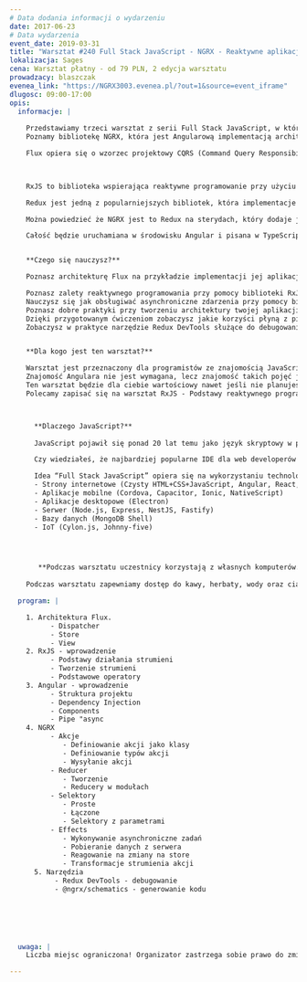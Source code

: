 ```yaml
---
# Data dodania informacji o wydarzeniu
date: 2017-06-23
# Data wydarzenia
event_date: 2019-03-31
title: "Warsztat #240 Full Stack JavaScript - NGRX - Reaktywne aplikacje webowe"
lokalizacja: Sages
cena: Warsztat płatny - od 79 PLN, 2 edycja warsztatu
prowadzacy: blaszczak
evenea_link: "https://NGRX3003.evenea.pl/?out=1&source=event_iframe"
dlugosc: 09:00-17:00
opis:
  informacje: |
    
    Przedstawiamy trzeci warsztat z serii Full Stack JavaScript, w którym nauczymy się reaktywnie zarządzać stanem aplikacji webowej.
    Poznamy bibliotekę NGRX, która jest Angularową implementacją architektury Flux.

    Flux opiera się o wzorzec projektowy CQRS (Command Query Responsibility Segregation), czyli w wolnym tłumaczeniu, rozdzielenie zapytań od rozkazów. Rozdziela on od siebie fragmenty kodu odpowiedzialne za pobieranie informacji od tych odpowiedzialnych za ich modyfikację.
    


    RxJS to biblioteka wspierająca reaktywne programowanie przy użyciu Observables, pozwala na łatwiejsze programowanie operacji asynchronicznych. Rozwiązuje problemy, które mamy w Promisach czy funkcjach zwrotnych (callbacks). Jest to odpowiednik Lodash, lecz przeznaczony do obsługi strumieni zdarzeń (event streams).

    Redux jest jedną z popularniejszych bibliotek, która implementacje architekturę Flux, dodaje ona nieco programowania funkcyjnego i korzysta ze wzorca Event Sourcing.

    Można powiedzieć że NGRX jest to Redux na sterydach, który dodaje jeszcze reaktywne programowanie w RxJS, daje nam to reaktywny Store dla naszej aplikacji.

    Całość będzie uruchamiana w środowisku Angular i pisana w TypeScript, dzięki czemu wykorzystamy możliwości współczesnej technologi webowej w stu procentach.


    **Czego się nauczysz?**

    Poznasz architekturę Flux na przykładzie implementacji jej aplikacji Angularowej przy użyciu biblioteki @ngrx/store.

    Poznasz zalety reaktywnego programowania przy pomocy biblioteki RxJS.
    Nauczysz się jak obsługiwać asynchroniczne zdarzenia przy pomocy biblioteki @ngrx/effects.
    Poznasz dobre praktyki przy tworzeniu architektury twojej aplikacji opartej o NGRX.
    Dzięki przygotowanym ćwiczeniom zobaczysz jakie korzyści płyną z pisania kodu reaktywnego opartego Store.
    Zobaczysz w praktyce narzędzie Redux DevTools służące do debugowania aplikacji oparty o NGRX.


    **Dla kogo jest ten warsztat?**

    Warsztat jest przeznaczony dla programistów ze znajomością JavaScript (ES2015) i TypeScript w zakresie podstawowym.
    Znajomość Angulara nie jest wymagana, lecz znajomość takich pojęć jak Web Components czy Dependency Injection zdecydowanie pomoże.
    Ten warsztat będzie dla ciebie wartościowy nawet jeśli nie planujesz używać Angulara na co dzień. Poznasz Reduxową implementację architektury Flux, dzięki czemu bardzo łatwo będziesz mógł wdrożyć ją w innych frameworkach takich jak React + React Redux czy Vue.js + Vuex
    Polecamy zapisać się na warsztat RxJS - Podstawy reaktywnego programowania na Stacji IT gdzie podstawy zdobyte na temat RxJs bardzo ułatwią przyswojenie wiedzy z warsztatu.



      **Dlaczego JavaScript?**
      
      JavaScript pojawił się ponad 20 lat temu jako język skryptowy w przeglądarkach internetowych, czyli po stronie klienta. Później zawitał też po stronie serwera jako Node.js, a dalszy jego rozwój pozwala nam dziś budować aplikacje mobilne, desktopowe, programować bazy danych, a nawet roboty.

      Czy wiedziałeś, że najbardziej popularne IDE dla web developerów Visual Studio Code jest napisane w TypeScript HTML i CSS ?

      Idea “Full Stack JavaScript” opiera się na wykorzystaniu technologii webowych, HTML, CSS i JavaScript we wszystkich etapach budowy aplikacji:
      - Strony internetowe (Czysty HTML+CSS+JavaScript, Angular, React, Vue)
      - Aplikacje mobilne (Cordova, Capacitor, Ionic, NativeScript)
      - Aplikacje desktopowe (Electron)
      - Serwer (Node.js, Express, NestJS, Fastify)
      - Bazy danych (MongoDB Shell)
      - IoT (Cylon.js, Johnny-five)




       **Podczas warsztatu uczestnicy korzystają z własnych komputerów.**
    
    Podczas warsztatu zapewniamy dostęp do kawy, herbaty, wody oraz ciastek. W porze obiadowej zapewniamy pizzę w wersji mięsnej lub wegatariańskiej.

  program: |

    1. Architektura Flux.
          - Dispatcher
          - Store
          - View
    2. RxJS - wprowadzenie
          - Podstawy działania strumieni
          - Tworzenie strumieni
          - Podstawowe operatory
    3. Angular - wprowadzenie
          - Struktura projektu
          - Dependency Injection
          - Components
          - Pipe "async
    4. NGRX
          - Akcje
             - Definiowanie akcji jako klasy
             - Definiowanie typów akcji 
             - Wysyłanie akcji
          - Reducer
             - Tworzenie
             - Reducery w modułach
          - Selektory
             - Proste
             - Łączone
             - Selektory z parametrami
          - Effects 
             - Wykonywanie asynchroniczne zadań
             - Pobieranie danych z serwera
             - Reagowanie na zmiany na store
             - Transformacje strumienia akcji
      5. Narzędzia
           - Redux DevTools - debugowanie
           - @ngrx/schematics - generowanie kodu
    



    

  uwaga: |
    Liczba miejsc ograniczona! Organizator zastrzega sobie prawo do zmiany lokalizacji wydarzenia oraz jego odwołania w przypadku niezgłoszenia się minimalnej liczby uczestników.

---
```

